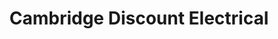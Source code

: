---
title: "Cambridge Discount Electrical"
url: /cambridge/cambridge-discount-electrical/
shop: electronics
---